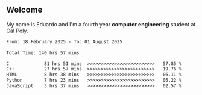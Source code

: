 ## Welcome

 My name is Eduardo and I'm a fourth year **computer engineering** student at Cal Poly.

<!--START_SECTION:waka-->

```txt
From: 18 February 2025 - To: 01 August 2025

Total Time: 140 hrs 57 mins

C             81 hrs 51 mins  >>>>>>>>>>>>>>>>>>>>>>>>>   57.85 %
C++           27 hrs 57 mins  >>>>>>>>>>>>>>>>>>>>>>>>>   19.76 %
HTML          8 hrs 38 mins   >>>>>>>>>>>>>>>>>>>>>>>>>   06.11 %
Python        7 hrs 23 mins   >>>>>>>>>>>>>>>>>>>>>>>>>   05.22 %
JavaScript    3 hrs 37 mins   >>>>>>>>>>>>>>>>>>>>>>>>>   02.57 %
```

<!--END_SECTION:waka-->

<!--
**lalog12/lalog12** is a ✨ _special_ ✨ repository because its `README.md` (this file) appears on your GitHub profile.

Here are some ideas to get you started:

- 🔭 I’m currently working on ...
- 🌱 I’m currently learning ...
- 👯 I’m looking to collaborate on ...
- 🤔 I’m looking for help with ...
- 💬 Ask me about ...
- 📫 How to reach me: ...
- 😄 Pronouns: ...
- ⚡ Fun fact: ...
-->
